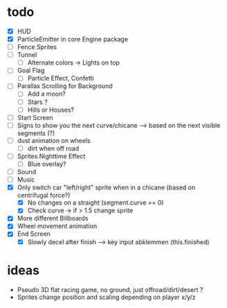 # todo

* [x] HUD
* [x] ParticleEmitter in core Engine package
* [ ] Fence Sprites
* [ ] Tunnel
  * [ ] Alternate colors -> Lights on top
* [ ] Goal Flag
  * [ ] Particle Effect, Confetti
* [ ] Parallax Scrolling for Background
  * [ ] Add a moon?
  * [ ] Stars ?
  * [ ] Hills or Houses?
* [ ] Start Screen
* [ ] Signs to show you the next curve/chicane --> based on the next visible segments (?)
* [ ] dust animation on wheels
  * [ ] dirt when off road
* [ ] Sprites Nighttime Effect
  * [ ] Blue overlay?
* [ ] Sound
* [ ] Music
* [x] Only switch car "left/right" sprite when in a chicane (based on centrifugal force?)
  * [x] No changes on a straight (segment.curve == 0)
  * [x] Check curve -> if > 1.5 change sprite
* [x] More different Billboards
* [x] Wheel movement animation
* [x] End Screen
  * [x] Slowly decel after finish --> key input abklemmen (this.finished)

# ideas

* Pseudo 3D flat racing game, no ground, just offroad/dirt/desert ?
* Sprites change position and scaling depending on player x/y/z
